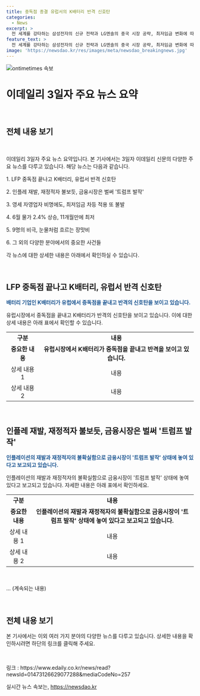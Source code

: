```yaml
---
title: 중독점 종결 유럽서의 K배터리 반격 신호탄
categories:
  - News
excerpt: >
  전 세계를 강타하는 삼성전자의 신규 전략과 LG엔솔의 중국 시장 공략, 최저임금 변화에 따른 영세 자영업자의 고민, 인플레이션과 재정적자의 영향 등 3일자 이데일리 신문은 경제와 사회의 다양한 이슈를 소개하고 있다. 증시, 부동산, 건강, 엔터테인먼트 등 각 분야의 뉴스들도 다루고 있다.
feature_text: >
  전 세계를 강타하는 삼성전자의 신규 전략과 LG엔솔의 중국 시장 공략, 최저임금 변화에 따른 영세 자영업자의 고민, 인플레이션과 재정적자의 영향 등 3일자 이데일리 신문은 경제와 사회의 다양한 이슈를 소개하고 있다. 증시, 부동산, 건강, 엔터테인먼트 등 각 분야의 뉴스들도 다루고 있다.
image: 'https://newsdao.kr/res/images/meta/newsdao_breakingnews.jpg'
---
```


<p><img src="https://newsdao.kr/res/images/meta/newsdao_breakingnews.jpg" alt="ontimetimes 속보" /></p>

<h1 data-ke-size="size28">이데일리 3일자 주요 뉴스 요약</h1>

<p data-ke-size="size16">&nbsp;</p>

<h2 data-ke-size="size26">전체 내용 보기</h2>

<p data-ke-size="size16">&nbsp;</p>

<p>이데일리 3일자 주요 뉴스 요약입니다. 본 기사에서는 3일자 이데일리 신문의 다양한 주요 뉴스를 다루고 있습니다. 해당 뉴스는 다음과 같습니다.</p>

<p>1. LFP 중독점 끝나고 K배터리, 유럽서 반격 신호탄</p>

<p>2. 인플레 재발, 재정적자 불보듯, 금융시장은 벌써 '트럼프 발작'</p>

<p>3. 영세 자영업자 비명에도, 최저임금 차등 적용 또 불발</p>

<p>4. 6월 물가 2.4% 상승, 11개월만에 최저</p>

<p>5. 9명의 비극, 눈물처럼 흐르는 장맛비</p>

<p>6. 그 외의 다양한 분야에서의 중요한 사건들</p>

<p>각 뉴스에 대한 상세한 내용은 아래에서 확인하실 수 있습니다.</p>

<p data-ke-size="size16">&nbsp;</p>

<h2 data-ke-size="size26">LFP 중독점 끝나고 K배터리, 유럽서 반격 신호탄</h2>

<p><b><span style="color: #1a5490;">배터리 기업인 K배터리가 유럽에서 중독점을 끝내고 반격의 신호탄을 보이고 있습니다.</span></b></p>

<p>유럽시장에서 중독점을 끝내고 K배터리가 반격의 신호탄을 보이고 있습니다. 이에 대한 상세 내용은 아래 표에서 확인할 수 있습니다.</p>

<table>
<tbody>
<tr>
<td style="text-align: center; height: 17px;"><b>구분</b></td>
<td style="text-align: center; height: 17px;"><b>내용</b></td>
</tr>
<tr>
<td style="text-align: center; height: 17px;"><b>중요한 내용</b></td>
<td style="text-align: center; height: 17px;"><b>유럽시장에서 K배터리가 중독점을 끝내고 반격을 보이고 있습니다.</b></td>
</tr>
<tr>
<td style="text-align: center; height: 17px;">상세 내용 1</td>
<td style="text-align: center; height: 17px;">내용</td>
</tr>
<tr>
<td style="text-align: center; height: 17px;">상세 내용 2</td>
<td style="text-align: center; height: 17px;">내용</td>
</tr>
</tbody>
</table>

<p data-ke-size="size16">&nbsp;</p>

<h2 data-ke-size="size26">인플레 재발, 재정적자 불보듯, 금융시장은 벌써 '트럼프 발작'</h2>

<p><b><span style="color: #1a5490;">인플레이션의 재발과 재정적자의 불확실함으로 금융시장이 '트럼프 발작' 상태에 놓여 있다고 보고되고 있습니다.</span></b></p>

<p>인플레이션의 재발과 재정적자의 불확실함으로 금융시장이 '트럼프 발작' 상태에 놓여 있다고 보고되고 있습니다. 자세한 내용은 아래 표에서 확인하세요.</p>

<table>
<tbody>
<tr>
<td style="text-align: center; height: 17px;"><b>구분</b></td>
<td style="text-align: center; height: 17px;"><b>내용</b></td>
</tr>
<tr>
<td style="text-align: center; height: 17px;"><b>중요한 내용</b></td>
<td style="text-align: center; height: 17px;"><b>인플레이션의 재발과 재정적자의 불확실함으로 금융시장이 '트럼프 발작' 상태에 놓여 있다고 보고되고 있습니다.</b></td>
</tr>
<tr>
<td style="text-align: center; height: 17px;">상세 내용 1</td>
<td style="text-align: center; height: 17px;">내용</td>
</tr>
<tr>
<td style="text-align: center; height: 17px;">상세 내용 2</td>
<td style="text-align: center; height: 17px;">내용</td>
</tr>
</tbody>
</table>

<p data-ke-size="size16">&nbsp;</p>

<p>... (계속되는 내용)</p>

<p data-ke-size="size16">&nbsp;</p>

<h2 data-ke-size="size26">전체 내용 보기</h2>

<p>본 기사에서는 이외 여러 가지 분야의 다양한 뉴스를 다루고 있습니다. 상세한 내용을 확인하시려면 하단의 링크를 클릭해 주세요.</p>

<p data-ke-size="size16">&nbsp;</p>

<p>링크 : https://www.edaily.co.kr/news/read?newsId=01473126629077288&amp;mediaCodeNo=257</p>
실시간 뉴스 속보는, <a href="https://newsdao.kr" rel="dofollow">https://newsdao.kr</a>


